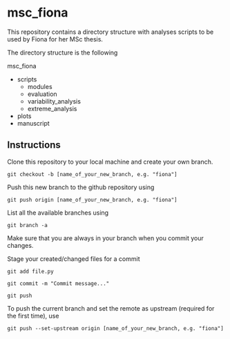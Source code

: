 # msc_fiona

This repository contains a directory structure with analyses scripts to be used by Fiona for her MSc thesis.

The directory structure is the following

msc_fiona
  - scripts
    - modules
    - evaluation
    - variability_analysis
    - extreme_analysis
  - plots
  - manuscript


## Instructions

Clone this repository to your local machine and create your own branch. 

    git checkout -b [name_of_your_new_branch, e.g. "fiona"]

Push this new branch to the github repository using

    git push origin [name_of_your_new_branch, e.g. "fiona"]

List all the available branches using

    git branch -a

Make sure that you are always in your branch when you commit your changes.

Stage your created/changed files for a commit 

    git add file.py

    git commit -m "Commit message..."

    git push

To push the current branch and set the remote as upstream (required for the first time), use

    git push --set-upstream origin [name_of_your_new_branch, e.g. "fiona"]

